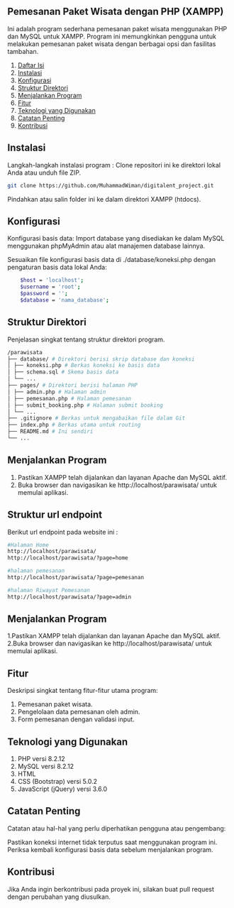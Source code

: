 ## Pemesanan Paket Wisata dengan PHP (XAMPP)

Ini adalah program sederhana pemesanan paket wisata menggunakan PHP dan MySQL untuk XAMPP. Program ini memungkinkan pengguna untuk melakukan pemesanan paket wisata dengan berbagai opsi dan fasilitas tambahan.

1. [Daftar Isi](#daftar-isi)
2. [Instalasi](#instalasi)
3. [Konfigurasi](#konfigurasi)
4. [Struktur Direktori](#struktur-direktori)
5. [Menjalankan Program](#menjalankan-program)
6. [Fitur](#fitur)
7. [Teknologi yang Digunakan](#teknologi-yang-digunakan)
8. [Catatan Penting](#catatan-penting)
9. [Kontribusi](#kontribusi)

## Instalasi

Langkah-langkah instalasi program :
Clone repositori ini ke direktori lokal Anda atau unduh file ZIP.

```sh
git clone https://github.com/MuhammadWiman/digitalent_project.git
```

Pindahkan atau salin folder ini ke dalam direktori XAMPP (htdocs).

## Konfigurasi

Konfigurasi basis data:
Import database yang disediakan ke dalam MySQL menggunakan phpMyAdmin atau alat manajemen database lainnya.

Sesuaikan file konfigurasi basis data di ./database/koneksi.php dengan pengaturan basis data lokal Anda:

```sh
    $host = 'localhost';
    $username = 'root';
    $password = '';
    $database = 'nama_database';
```

## Struktur Direktori

Penjelasan singkat tentang struktur direktori program.

```sh
/parawisata
├── database/ # Direktori berisi skrip database dan koneksi
│ ├── koneksi.php # Berkas koneksi ke basis data
│ ├── schema.sql # Skema basis data
│ └── ...
├── pages/ # Direktori berisi halaman PHP
│ ├── admin.php # Halaman admin
│ ├── pemesanan.php # Halaman pemesanan
│ ├── submit_booking.php # Halaman submit booking
│ └── ...
├── .gitignore # Berkas untuk mengabaikan file dalam Git
├── index.php # Berkas utama untuk routing
├── README.md # Ini sendiri
└── ...
```

## Menjalankan Program

1. Pastikan XAMPP telah dijalankan dan layanan Apache dan MySQL aktif.
2. Buka browser dan navigasikan ke http://localhost/parawisata/ untuk memulai aplikasi.

## Struktur url endpoint

Berikut url endpoint pada website ini :

```sh
#Halaman Home
http://localhost/parawisata/
http://localhost/parawisata/?page=home

#halaman pemesanan
http://localhost/parawisata/?page=pemesanan

#halaman Riwayat Pemesanan
http://localhost/parawisata/?page=admin
```

## Menjalankan Program

1.Pastikan XAMPP telah dijalankan dan layanan Apache dan MySQL aktif.
2.Buka browser dan navigasikan ke http://localhost/parawisata/ untuk memulai aplikasi.

## Fitur

Deskripsi singkat tentang fitur-fitur utama program:

1. Pemesanan paket wisata.
2. Pengelolaan data pemesanan oleh admin.
3. Form pemesanan dengan validasi input.

## Teknologi yang Digunakan

1. PHP versi 8.2.12
2. MySQL versi 8.2.12
3. HTML
4. CSS (Bootstrap) versi 5.0.2
5. JavaScript (jQuery) versi 3.6.0

## Catatan Penting

Catatan atau hal-hal yang perlu diperhatikan pengguna atau pengembang:

Pastikan koneksi internet tidak terputus saat menggunakan program ini.
Periksa kembali konfigurasi basis data sebelum menjalankan program.

## Kontribusi

Jika Anda ingin berkontribusi pada proyek ini, silakan buat pull request dengan perubahan yang diusulkan.
